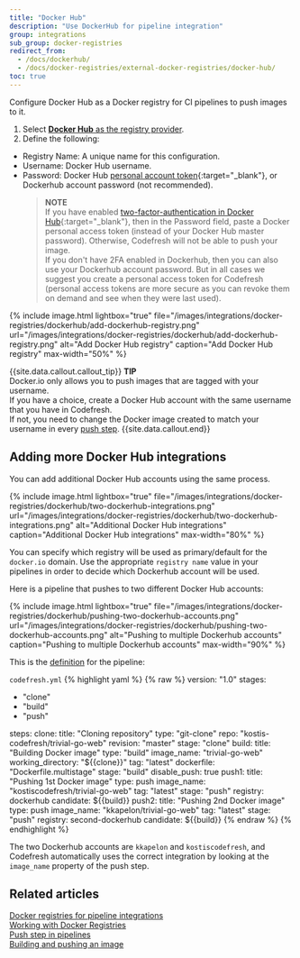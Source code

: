 ```yaml
---
title: "Docker Hub"
description: "Use DockerHub for pipeline integration"
group: integrations
sub_group: docker-registries
redirect_from:
  - /docs/dockerhub/
  - /docs/docker-registries/external-docker-registries/docker-hub/
toc: true
---
```


Configure Docker Hub as a Docker registry for CI pipelines to push images to it.

1. Select [**Docker Hub** as the registry provider]({{site.baseurl}}/docs/integrations/docker-registries/#general-configuration).
1. Define the following:  
  * Registry Name: A unique name for this configuration.
  * Username: Docker Hub username.
  * Password: Docker Hub [personal account token](https://docs.docker.com/docker-hub/access-tokens/){:target="\_blank"}, or Dockerhub account password (not recommended).
    >**NOTE**  
      If you have enabled [two-factor-authentication in Docker Hub](https://docs.docker.com/docker-hub/2fa/){:target="\_blank"}, then in the Password field, paste a Docker personal access token (instead of your Docker Hub master password). Otherwise, Codefresh will not be able to push your image.  
      If you don't have 2FA enabled in Dockerhub, then you can also use your Dockerhub account password. But in all cases we suggest you create a personal access token for Codefresh (personal access tokens are more secure as you can revoke them on demand and see when they were last used).

{% include image.html 
	lightbox="true" 
	file="/images/integrations/docker-registries/dockerhub/add-dockerhub-registry.png" 
	url="/images/integrations/docker-registries/dockerhub/add-dockerhub-registry.png" 
	alt="Add Docker Hub registry" 
	caption="Add Docker Hub registry" 
	max-width="50%" 
%}


{{site.data.callout.callout_tip}}
**TIP**  
Docker.io only allows you to push images that are tagged with your username.<br>If you have a choice, create
a Docker Hub account with the same username that you have in Codefresh.<br>If not, you need to change the Docker image
created to match your username in every [push step]({{site.baseurl}}/docs/pipelines/steps/push/#examples).
{{site.data.callout.end}}



## Adding more Docker Hub integrations

You can add additional Docker Hub accounts using the same process. 


{% include image.html 
	lightbox="true" 
	file="/images/integrations/docker-registries/dockerhub/two-dockerhub-integrations.png" 
	url="/images/integrations/docker-registries/dockerhub/two-dockerhub-integrations.png" 
	alt="Additional Docker Hub integrations" 
	caption="Additional Docker Hub integrations" 
	max-width="80%" 
%}


You can specify which registry will be used as primary/default for the `docker.io` domain.
Use the appropriate `registry name` value in your pipelines in order to decide which Dockerhub account will be used.

Here is a pipeline that pushes to two different Docker Hub accounts:

{% include image.html 
	lightbox="true" 
	file="/images/integrations/docker-registries/dockerhub/pushing-two-dockerhub-accounts.png" 
	url="/images/integrations/docker-registries/dockerhub/pushing-two-dockerhub-accounts.png" 
	alt="Pushing to multiple Dockerhub accounts" 
	caption="Pushing to multiple Dockerhub accounts" 
	max-width="90%" 
%}

This is the [definition]({{site.baseurl}}/docs/pipelines/what-is-the-codefresh-yaml/) for the pipeline:

`codefresh.yml`
{% highlight yaml %}
{% raw %}
version: "1.0"
stages:
  - "clone"
  - "build"
  - "push"

steps:
  clone:
    title: "Cloning repository"
    type: "git-clone"
    repo: "kostis-codefresh/trivial-go-web"
    revision: "master"
    stage: "clone"
  build:
    title: "Building Docker image"
    type: "build"
    image_name: "trivial-go-web"
    working_directory: "${{clone}}"
    tag: "latest"
    dockerfile: "Dockerfile.multistage"
    stage: "build"
    disable_push: true
  push1:
    title: "Pushing 1st Docker image"
    type: push
    image_name: "kostiscodefresh/trivial-go-web"
    tag: "latest"
    stage: "push" 
    registry: dockerhub
    candidate: ${{build}}
  push2:
     title: "Pushing 2nd Docker image"
     type: push
     image_name: "kkapelon/trivial-go-web"
     tag: "latest"
     stage: "push" 
     registry: second-dockerhub
     candidate: ${{build}}
{% endraw %}
{% endhighlight %}

The two Dockerhub accounts are `kkapelon` and `kostiscodefresh`, and Codefresh automatically uses the correct integration by looking at the `image_name` property of the push step.


## Related articles
[Docker registries for pipeline integrations]({{site.baseurl}}/docs/integrations/docker-registries/)  
[Working with Docker Registries]({{site.baseurl}}/docs/ci-cd-guides/working-with-docker-registries/)  
[Push step in pipelines]({{site.baseurl}}/docs/pipelines/steps/push/)  
[Building and pushing an image]({{site.baseurl}}/docs/example-catalog/ci-examples/build-and-push-an-image/)  





